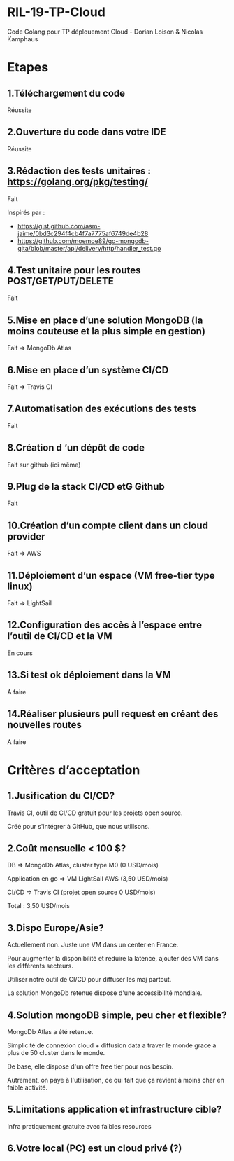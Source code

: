 # RIL-19-TP-Cloud
Code Golang pour TP déplouement Cloud - Dorian Loison & Nicolas Kamphaus

# Etapes

## 1.Téléchargement du code
Réussite
## 2.Ouverture du code dans votre IDE
Réussite
## 3.Rédaction des tests unitaires : https://golang.org/pkg/testing/
Fait

Inspirés par :
* https://gist.github.com/asm-jaime/0bd3c294f4cb4f7a7775af6749de4b28
* https://github.com/moemoe89/go-mongodb-gita/blob/master/api/delivery/http/handler_test.go
## 4.Test unitaire pour les routes POST/GET/PUT/DELETE
Fait
## 5.Mise en place d’une solution MongoDB (la moins couteuse et la plus simple en gestion)
Fait => MongoDb Atlas
## 6.Mise en place d’un système CI/CD
Fait => Travis CI
## 7.Automatisation des exécutions des tests
Fait
## 8.Création d ‘un dépôt de code
Fait sur github (ici même)
## 9.Plug de la stack CI/CD etG Github
Fait
## 10.Création d’un compte client dans un cloud provider
Fait => AWS
## 11.Déploiement d’un espace (VM free-tier type linux)
Fait => LightSail
## 12.Configuration des accès à l’espace entre l’outil de CI/CD et la VM
En cours
## 13.Si test ok déploiement dans la VM
A faire
## 14.Réaliser plusieurs pull request en créant des nouvelles routes
A faire

# Critères d’acceptation

## 1.Jusification du CI/CD?
Travis CI, outil de CI/CD gratuit pour les projets open source.

Créé pour s'intégrer à GitHub, que nous utilisons.

## 2.Coût mensuelle < 100 $?
DB => MongoDb Atlas, cluster type M0 (0 USD/mois)

Application en go => VM LightSail AWS (3,50 USD/mois)

CI/CD => Travis CI (projet open source 0 USD/mois)

Total : 3,50 USD/mois

## 3.Dispo Europe/Asie?
Actuellement non. Juste une VM dans un center en France.

Pour augmenter la disponibilité et reduire la latence, ajouter des VM dans les différents secteurs.

Utiliser notre outil de CI/CD pour diffuser les maj partout.

La solution MongoDb retenue dispose d'une accessibilité mondiale.

## 4.Solution mongoDB simple, peu cher et flexible?
MongoDb Atlas a été retenue.

Simplicité de connexion cloud + diffusion data a traver le monde grace a plus de 50 cluster dans le monde.

De base, elle dispose d'un offre free tier pour nos besoin.

Autrement, on paye à l'utilisation, ce qui fait que ça revient à moins cher en faible activité.

## 5.Limitations application et infrastructure cible?
Infra pratiquement gratuite avec faibles resources

## 6.Votre local (PC) est un cloud privé (?)